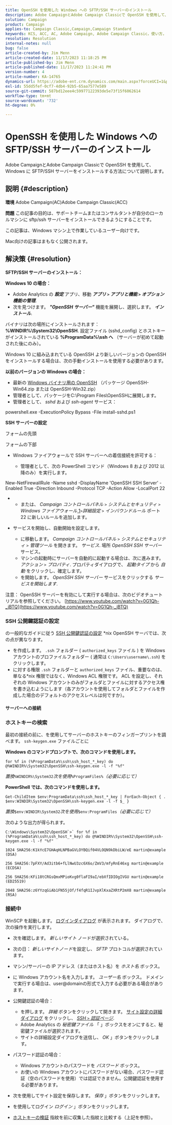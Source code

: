 ```yaml
---
title: OpenSSH を使用した Windows への SFTP/SSH サーバーのインストール
description: Adobe CampaignとAdobe Campaign Classicで OpenSSH を使用して、Windows に SFTP/SSH サーバーをインストールする方法について説明します。
solution: Campaign
product: Campaign
applies-to: Campaign Classic,Campaign,Campaign Standard
keywords: KCS, ACC, AC, Adobe Campaign, Adobe Campaign Classic，使い方， SFTP/SSH サーバーのインストール， Windows, OpenSSH
resolution: Resolution
internal-notes: null
bug: false
article-created-by: Jim Menn
article-created-date: 11/17/2023 11:18:25 PM
article-published-by: Jim Menn
article-published-date: 11/17/2023 11:24:41 PM
version-number: 4
article-number: KA-14765
dynamics-url: https://adobe-ent.crm.dynamics.com/main.aspx?forceUCI=1&pagetype=entityrecord&etn=knowledgearticle&id=1e189596-9f85-ee11-8179-6045bd006268
exl-id: 55dd5fef-0cf7-4db4-92b5-65aa7577e589
source-git-commit: 587bd12eee4c59977122393de5e73f15f6062614
workflow-type: tm+mt
source-wordcount: '732'
ht-degree: 0%

---
```


# OpenSSH を使用した Windows への SFTP/SSH サーバーのインストール


Adobe CampaignとAdobe Campaign Classicで OpenSSH を使用して、Windows に SFTP/SSH サーバーをインストールする方法について説明します。

## 説明 {#description}


<b>環境</b>
Adobe Campaign(AC)Adobe Campaign Classic(ACC)

<b>問題</b>
この記事の目的は、サポートチームまたはコンサルタントが自分のローカルマシンに sftp/ssh サーバーをインストールできるようにすることです。

この記事は、Windows マシン上で作業しているユーザー向けです。

Mac向けの記事はまもなく公開されます。


## 解決策 {#resolution}


<b>SFTP/SSH サーバーのインストール：</b>

<b>Windows 10 の場合：</b>

- Adobe Analytics の <b>*設定</b>* アプリ、移動 <b>*アプリ `>`  アプリと機能 `>`  オプション機能の管理</b>*.
- 次を見つけます。 <b>*&quot;OpenSSH サーバー&quot;</b>* 機能を展開し、選択します。 <b>*インストール</b>*.


バイナリは次の場所にインストールされます： <b>%WINDIR%\System32\OpenSSH</b>. 設定ファイル (sshd_config) とホストキーがインストールされている <b>%ProgramData%\ssh へ</b> （サーバーが初めて起動された後にのみ）。

Windows 10 に組み込まれている OpenSSH より新しいバージョンの OpenSSH をインストールする場合は、次の手動インストールを使用する必要があります。

<b>以前のバージョンの Windows の場合：</b>

- 最新の [Windows バイナリ用の OpenSSH](https://github.com/PowerShell/Win32-OpenSSH/releases "https://github.com/PowerShell/Win32-OpenSSH/releases") （パッケージ OpenSSH-Win64.zip または OpenSSH-Win32.zip）
- 管理者として、パッケージをC:\Program Files\OpenSSHに展開します。
- 管理者として、 *sshd* および *ssh-agent* サービス：


powershell.exe -ExecutionPolicy Bypass -File install-sshd.ps1



<b>SSH サーバーの設定</b>

フォームの先頭

フォームの下部

- Windows ファイアウォールで SSH サーバーへの着信接続を許可する：

   - 管理者として、次の PowerShell コマンド（Windows 8 および 2012 以降のみ）を実行します。


New-NetFirewallRule -Name sshd -DisplayName &#39;OpenSSH SSH Server&#39; -Enabled True -Direction Inbound -Protocol TCP -Action Allow -LocalPort 22

- 
   - または、 *Campaign コントロールパネル `>`  システムとセキュリティ `>`  Windows ファイアウォール*[ 1](https://winscp.net/eng/docs/guide_windows_openssh_server#fn1)*`>`詳細設定 `>`  インバウンドルール* ポート 22 に新しいルールを追加します。
- サービスを開始し、自動開始を設定します。

   - に移動します。 *Campaign コントロールパネル `>`  システムとセキュリティ `>`  管理ツール* を開きます。 *サービス*. 場所 *OpenSSH SSH サーバー* サービス。
   - マシンの起動時にサーバーを自動的に起動する場合は、次に進みます。 *アクション `>`  プロパティ*. プロパティダイアログで、 *起動タイプ* から *自動* をクリックし、確定します。
   - を開始します。 *OpenSSH SSH サーバー* サービスをクリックする *サービスを開始します*.


注意： OpenSSH サーバーを有効にして実行する場合は、次のビデオチュートリアルを参照してください。 [https://www.youtube.com/watch?v=0G1Qh-_jBTQ](https://www.youtube.com/watch?v=0G1Qh-_jBTQ)





### SSH 公開鍵認証の設定



の一般的なガイドに従う [SSH 公開鍵認証の設定](https://winscp.net/eng/docs/guide_public_key) \*nix OpenSSH サーバでは、次の点が異なります。

- を作成します。 `.ssh` フォルダー ( `authorized_keys` ファイル ) を Windows アカウントのプロファイルフォルダー ( 通常は `C:\Users\username\.ssh`) をクリックします。
- に対する権限 `.ssh` フォルダーと `authorized_keys` ファイル、重要なのは、単なる\*nix 権限ではなく、Windows ACL 権限です。 ACL を設定し、それぞれの Windows アカウントのみがフォルダとファイルに対するアクセス権を書き込むようにします（各アカウントを使用してフォルダとファイルを作成した場合のデフォルトのアクセスレベルは何ですか）。




#### サーバーへの接続



### <b>ホストキーの検索</b>

最初の接続の前に、を使用してサーバーのホストキーのフィンガープリントを調べます。 `ssh-keygen.exe` ファイルごとに

<b>Windows のコマンドプロンプトで、次のコマンドを使用します。 </b>


```
for %f in (%ProgramData%\ssh\ssh_host_*_key) do @%WINDIR%\System32\OpenSSH\ssh-keygen.exe -l -f "%f"
```


*置換&#x200B;*`%WINDIR%\System32`*次を使用&#x200B;*`%ProgramFiles%`*（必要に応じて）*

<b>PowerShell では、次のコマンドを使用します。 </b>


```
Get-ChildItem $env:ProgramData\ssh\ssh_host_*_key | ForEach-Object { . $env:WINDIR\System32\OpenSSH\ssh-keygen.exe -l -f $_ }
```


*置換&#x200B;*`$env:WINDIR\System32`*次を使用&#x200B;*`$env:ProgramFiles`*（必要に応じて）*

次のような出力が得られます。


```
C:\Windows\System32\OpenSSH`>` for %f in (%ProgramData%\ssh\ssh_host_*_key) do @%WINDIR%\System32\OpenSSH\ssh-keygen.exe -l -f "%f"
```



```
1024 SHA256:K1kYcE7GHAqHLNPBaGVLOYBQif04VLOQN9kDbiLW/eE martin@example (DSA)
```



```
256 SHA256:7pFXY/Ad3itb6+fLlNwU3zc6X6o/ZmV3/mfyRnE46xg martin@example (ECDSA)
```



```
256 SHA256:KFi18tCRGsQmxMPioKvg0flaFI9aI/ebXfIDIOgIVGU martin@example (ED25519)
```



```
2048 SHA256:z6YYzqGiAb1FN55jOf/f4fqR1IJvpXlKxaZXRtP2mX8 martin@example (RSA)
```




### 接続中



WinSCP を起動します。 [ログインダイアログ](https://winscp.net/eng/docs/ui_login) が表示されます。 ダイアログで、次の操作を実行します。

- 次を確認します。 *新しいサイト* ノードが選択されている。
- 次の日： *新しいサイトノード*&#x200B;を設定し、 *SFTP* プロトコルが選択されています。
- マシン/サーバーの IP アドレス（またはホスト名）を *ホスト名* ボックス。
- に Windows アカウント名を入力します。 *ユーザー名* ボックス。 ドメインで実行する場合は、user@domainの形式で入力する必要がある場合があります。
- 公開鍵認証の場合：

   - を押します。 *詳細* ボタンをクリックして開きます。 [サイト設定の詳細ダイアログ](https://winscp.net/eng/docs/ui_login_advanced) をクリックし、 *[SSH `>`  認証ページ](https://winscp.net/eng/docs/ui_login_authentication)*.
   - Adobe Analytics の *秘密鍵ファイル* 「 」ボックスをオンにすると、秘密鍵ファイルが選択されます。
   - サイトの詳細設定ダイアログを送信し、 *OK* 」ボタンをクリックします。
- パスワード認証の場合：

   - Windows アカウントのパスワードを *パスワード* ボックス。
   - お使いの Windows アカウントにパスワードがない場合、パスワード認証（空のパスワードを使用）では認証できません。公開鍵認証を使用する必要があります。
- 次を使用してサイト設定を保存します。 *保存* 」ボタンをクリックします。
- を使用してログイン *ログイン* 」ボタンをクリックします。
- [ホストキーの検証](https://winscp.net/eng/docs/ssh_verifying_the_host_key) 指紋を前に収集した指紋と比較する（上記を参照）。
